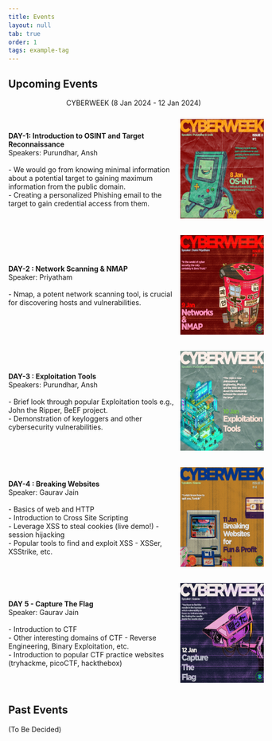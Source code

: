 ```yaml
---
title: Events
layout: null
tab: true
order: 1
tags: example-tag
---
```


## Upcoming Events

 <p align="center"> CYBERWEEK (8 Jan 2024 - 12 Jan 2024) </p>

<div style="display: flex; align-items: center; margin-bottom: 10px;">
  <div style="flex: 2;">
    <strong> DAY-1: Introduction to OSINT and Target Reconnaissance  </strong><br>
    Speakers: Purundhar, Ansh<br><br>
    - We would go from knowing minimal information about a potential target to gaining maximum information from the public domain. <br>
    - Creating a personalized Phishing email to the target to gain credential access from them.
  </div>
  <div style="flex: 1; text-align: center;">
    <img src="assets/images/os-init 8jan.jpeg" alt="OSINT" height="200" width="200" style="margin: 10px;"/>
  </div>
</div>

<div style="display: flex; align-items: center; margin-bottom: 10px;">
  <div style="flex: 2;">
    <strong> DAY-2 : Network Scanning & NMAP </strong><br>
    Speaker: Priyatham <br><br>
    - Nmap, a potent network scanning tool, is crucial for discovering hosts and vulnerabilities.
  </div>
  <div style="flex: 1; text-align: center;">
    <img src="assets/images/network.jpeg" alt="Network Scanning" height="200" width="200" style="margin: 10px;"/>
  </div>
</div>

<div style="display: flex; align-items: center; margin-bottom: 10px;">
  <div style="flex: 2;">
    <strong> DAY-3 : Exploitation Tools </strong><br>
    Speakers: Purundhar, Ansh<br><br>
    - Brief look through popular Exploitation tools e.g., John the Ripper, BeEF project. <br>
    - Demonstration of keyloggers and other cybersecurity vulnerabilities.
  </div>
  <div style="flex: 1; text-align: center;">
    <img src="assets/images/exploitation.jpeg" alt="Exploitation Tools" height="200" width="200" style="margin: 10px;"/>
  </div>
</div>

<div style="display: flex; align-items: center; margin-bottom: 10px;">
  <div style="flex: 2;">
    <strong> DAY-4 : Breaking Websites </strong><br>
      Speaker: Gaurav Jain <br><br>
    - Basics of web and HTTP <br>
    - Introduction to Cross Site Scripting <br>
    - Leverage XSS to steal cookies (live demo!) - session hijacking <br>
    - Popular tools to find and exploit XSS - XSSer, XSStrike, etc.
  </div>
  <div style="flex: 1; text-align: center;">
    <img src="assets/images/breakingWebsite.jpeg" alt="Web" height="200" width="200" style="margin: 10px;"/>
  </div>
</div>

<div style="display: flex; align-items: center; margin-bottom: 10px;">
  <div style="flex: 2;">
    <strong> DAY 5 - Capture The Flag </strong> <br>
      Speaker: Gaurav Jain <br><br>
    - Introduction to CTF <br>
    - Other interesting domains of CTF - Reverse Engineering, Binary Exploitation, etc. <br>
    - Introduction to popular CTF practice websites (tryhackme, picoCTF, hackthebox)
  </div>
  <div style="flex: 1; text-align: center;">
    <img src="assets/images/ctf.jpeg" alt="CTF" height="200" width="200" style="margin: 10px;"/>
  </div>
</div>

## Past Events

(To Be Decided)
